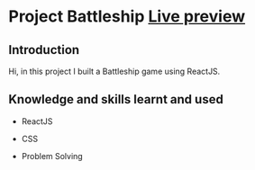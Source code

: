 # Project Battleship [Live preview](https://lancedang64.github.io/project_battleship/)

## Introduction

Hi, in this project I built a Battleship game using ReactJS.

## Knowledge and skills learnt and used

- ReactJS

- CSS
- Problem Solving
